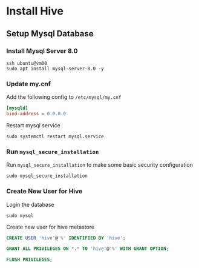 # Install Hive

## Setup Mysql Database

### Install Mysql Server 8.0

```shell
ssh ubuntu@vm00
sudo apt install mysql-server-8.0 -y
```

### Update my.cnf

Add the following config to `/etc/mysql/my.cnf`

```ini
[mysqld]
bind-address = 0.0.0.0
```

Restart mysql service

```shell
sudo systemctl restart mysql.service
```

### Run `mysql_secure_installation`

Run `mysql_secure_installation` to make some basic security configuration

```shell
sudo mysql_secure_installation
```

### Create New User for Hive

Login the database

```shell
sudo mysql
```

Create new user for hive metastore

```sql
CREATE USER 'hive'@'%' IDENTIFIED BY 'hive';

GRANT ALL PRIVILEGES ON *.* TO 'hive'@'%' WITH GRANT OPTION;

FLUSH PRIVILEGES;
```